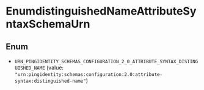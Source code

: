 

# EnumdistinguishedNameAttributeSyntaxSchemaUrn

## Enum


* `URN_PINGIDENTITY_SCHEMAS_CONFIGURATION_2_0_ATTRIBUTE_SYNTAX_DISTINGUISHED_NAME` (value: `"urn:pingidentity:schemas:configuration:2.0:attribute-syntax:distinguished-name"`)



